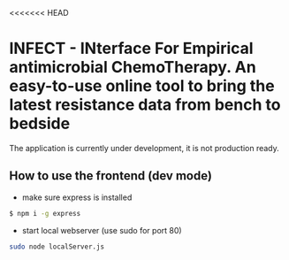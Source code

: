 <<<<<<< HEAD
# INFECT - INterface For Empirical antimicrobial ChemoTherapy. An easy-to-use online tool to bring the latest resistance data from bench to bedside

The application is currently under development, it is not production ready.

## How to use the frontend (dev mode)

- make sure express is installed 
```bash
$ npm i -g express
```
- start local webserver (use sudo for port 80)
```bash
sudo node localServer.js
```
